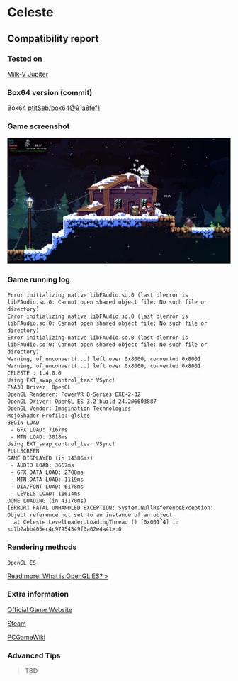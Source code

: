 # Celeste

## Compatibility report

### Tested on

[Milk-V Jupiter](/docs/hardwares#milk-v-jupiter-soc-spacemit-m1)

### Box64 version (commit)

Box64 [ptitSeb/box64@91a8fef1](https://github.com/ptitSeb/box64/tree/91a8fef1bba2b5e398efcfab6c94ba757b34c32c)

### Game screenshot

![screenshot](./img/Celeste.png)

### Game running log

```shell
Error initializing native libFAudio.so.0 (last dlerror is libFAudio.so.0: Cannot open shared object file: No such file or directory)
Error initializing native libFAudio.so.0 (last dlerror is libFAudio.so.0: Cannot open shared object file: No such file or directory)
Error initializing native libFAudio.so.0 (last dlerror is libFAudio.so.0: Cannot open shared object file: No such file or directory)
Warning, of_unconvert(...) left over 0x8000, converted 0x8001
Warning, of_unconvert(...) left over 0x8000, converted 0x8001
CELESTE : 1.4.0.0
Using EXT_swap_control_tear VSync!
FNA3D Driver: OpenGL
OpenGL Renderer: PowerVR B-Series BXE-2-32
OpenGL Driver: OpenGL ES 3.2 build 24.2@6603887
OpenGL Vendor: Imagination Technologies
MojoShader Profile: glsles
BEGIN LOAD
 - GFX LOAD: 7167ms
 - MTN LOAD: 3018ms
Using EXT_swap_control_tear VSync!
FULLSCREEN
GAME DISPLAYED (in 14386ms)
 - AUDIO LOAD: 3667ms
 - GFX DATA LOAD: 2708ms
 - MTN DATA LOAD: 1119ms
 - DIA/FONT LOAD: 6178ms
 - LEVELS LOAD: 11614ms
DONE LOADING (in 41170ms)
[ERROR] FATAL UNHANDLED EXCEPTION: System.NullReferenceException: Object reference not set to an instance of an object
  at Celeste.LevelLoader.LoadingThread () [0x001f4] in <d7b2abb405ec4c97954549f0a02e4a41>:0
```

### Rendering methods

```shell
OpenGL ES
```

[Read more: What is OpenGL ES? »](/docs/faq#what-is-opengl-es)

### Extra information

[Official Game Website](https://www.celestegame.com/)

[Steam](https://store.steampowered.com/app/504230/Celeste/)

[PCGameWiki](https://www.pcgamingwiki.com/wiki/Celeste)

### Advanced Tips

> TBD
